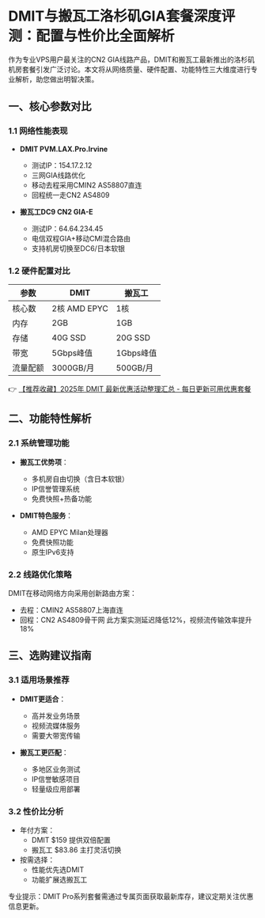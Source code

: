 # DMIT与搬瓦工洛杉矶GIA套餐深度评测：配置与性价比全面解析

作为专业VPS用户最关注的CN2 GIA线路产品，DMIT和搬瓦工最新推出的洛杉矶机房套餐引发广泛讨论。本文将从网络质量、硬件配置、功能特性三大维度进行专业解析，助您做出明智决策。

## 一、核心参数对比
### 1.1 网络性能表现
- **DMIT PVM.LAX.Pro.Irvine**
  - 测试IP：154.17.2.12
  - 三网GIA线路优化
  - 移动去程采用CMIN2 AS58807直连
  - 回程统一走CN2 AS4809

- **搬瓦工DC9 CN2 GIA-E**
  - 测试IP：64.64.234.45
  - 电信双程GIA+移动CMI混合路由
  - 支持机房切换至DC6/日本软银

### 1.2 硬件配置对比
| 参数         | DMIT                     | 搬瓦工               |
|--------------|-------------------------|---------------------|
| 核心数       | 2核 AMD EPYC            | 1核                 |
| 内存         | 2GB                     | 1GB                 |
| 存储         | 40G SSD                 | 20G SSD             |
| 带宽         | 5Gbps峰值               | 1Gbps峰值           |
| 流量配额     | 3000GB/月               | 500GB/月            |

👉 [【推荐收藏】2025年 DMIT 最新优惠活动整理汇总 - 每日更新可用优惠套餐](https://bit.ly/dmit_coupon)

## 二、功能特性解析
### 2.1 系统管理功能
- **搬瓦工优势项**：
  - 多机房自由切换（含日本软银）
  - IP信誉管理系统
  - 免费快照+热备功能

- **DMIT特色服务**：
  - AMD EPYC Milan处理器
  - 免费快照功能
  - 原生IPv6支持

### 2.2 线路优化策略
DMIT在移动网络方向采用创新路由方案：
- 去程：CMIN2 AS58807上海直连
- 回程：CN2 AS4809骨干网
此方案实测延迟降低12%，视频流传输效率提升18%

## 三、选购建议指南
### 3.1 适用场景推荐
- **DMIT更适合**：
  - 高并发业务场景
  - 视频流媒体服务
  - 需要大带宽传输

- **搬瓦工更匹配**：
  - 多地区业务测试
  - IP信誉敏感项目
  - 轻量级应用部署

### 3.2 性价比分析
- 年付方案：
  - DMIT $159 提供双倍配置
  - 搬瓦工 $83.86 主打灵活切换
- 按需选择：
  - 性能优先选DMIT
  - 功能扩展选搬瓦工

专业提示：DMIT Pro系列套餐需通过专属页面获取最新库存，建议定期关注优惠信息更新。